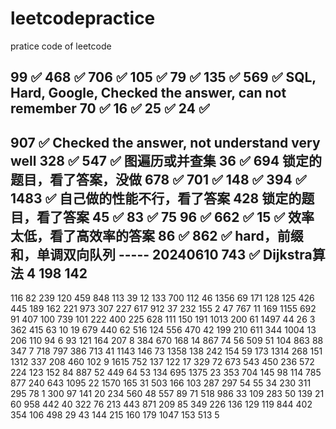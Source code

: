 # leetcodepractice
pratice code of leetcode

99 ✅
468 ✅
706 ✅
105 ✅
79 ✅
135 ✅
569 ✅ SQL, Hard, Google, Checked the answer, can not remember
70 ✅
16 ✅
25 ✅
24 ✅
------
907 ✅ Checked the answer, not understand very well
328 ✅
547 ✅ 图遍历或并查集
36 ✅
694 锁定的题目，看了答案，没做
678 ✅
701 ✅
148 ✅
394 ✅
1483 ✅ 自己做的性能不行，看了答案
428 锁定的题目，看了答案
45 ✅
83 ✅
75
96 ✅
662 ✅
15 ✅ 效率太低，看了高效率的答案
86 ✅
862 ✅ hard，前缀和，单调双向队列
----- 20240610
743 ✅ Dijkstra算法
4
198
142
-----
116
82
239
120
459
848
113
39
12
133
700
112
46
1356
69
171
128
125
426
445
189
162
221
973
307
227
617
912
37
232
155
2
47
767
11
169
1155
692
91
407
100
739
101
222
400
225
628
111
150
191
1013
200
61
1497
44
26
3
362
415
63
10
19
679
440
62
516
124
556
470
42
199
210
611
344
1004
13
206
110
94
6
93
121
164
207
8
384
670
168
14
867
74
56
509
51
104
863
88
347
7
718
797
386
713
41
1143
146
73
1358
138
242
154
59
173
1314
268
151
1312
337
208
460
102
9
1615
752
137
122
17
329
72
673
543
450
236
572
224
123
152
84
887
52
449
64
53
134
695
1375
23
353
704
145
98
114
785
877
240
643
1095
22
1570
165
31
503
166
103
287
297
54
55
34
230
311
295
78
1
300
97
141
20
234
560
48
557
89
71
518
986
33
109
283
50
139
21
60
958
442
40
322
76
213
443
871
209
85
349
226
136
129
119
844
402
354
106
498
29
43
144
215
160
179
1047
153
513
5
